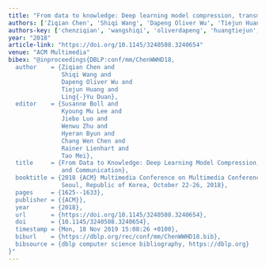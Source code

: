 ```yaml
---
title: "From data to knowledge: Deep learning model compression, transmission and communication"
authors: ['Ziqian Chen', 'Shiqi Wang', 'Dapeng Oliver Wu', 'Tiejun Huang', 'Ling-Yu Duan']
authors-key: ['chenziqian', 'wangshiqi', 'oliverdapeng', 'huangtiejun', 'duanlingyu']
year: "2018"
article-link: "https://doi.org/10.1145/3240508.3240654"
venue: "ACM Multimedia"
bibex: "@inproceedings{DBLP:conf/mm/ChenWWHD18,
  author    = {Ziqian Chen and
               Shiqi Wang and
               Dapeng Oliver Wu and
               Tiejun Huang and
               Ling{-}Yu Duan},
  editor    = {Susanne Boll and
               Kyoung Mu Lee and
               Jiebo Luo and
               Wenwu Zhu and
               Hyeran Byun and
               Chang Wen Chen and
               Rainer Lienhart and
               Tao Mei},
  title     = {From Data to Knowledge: Deep Learning Model Compression, Transmission
               and Communication},
  booktitle = {2018 {ACM} Multimedia Conference on Multimedia Conference, {MM} 2018,
               Seoul, Republic of Korea, October 22-26, 2018},
  pages     = {1625--1633},
  publisher = {{ACM}},
  year      = {2018},
  url       = {https://doi.org/10.1145/3240508.3240654},
  doi       = {10.1145/3240508.3240654},
  timestamp = {Mon, 18 Nov 2019 15:08:26 +0100},
  biburl    = {https://dblp.org/rec/conf/mm/ChenWWHD18.bib},
  bibsource = {dblp computer science bibliography, https://dblp.org}
}"
---
```

